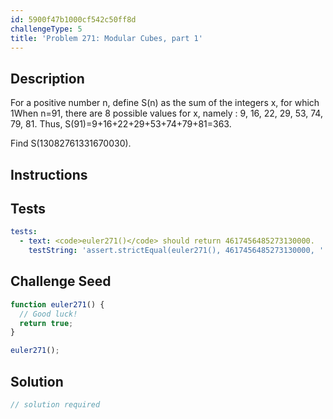```yaml
---
id: 5900f47b1000cf542c50ff8d
challengeType: 5
title: 'Problem 271: Modular Cubes, part 1'
---
```


## Description
<section id='description'>
For a positive number n, define S(n) as the sum of the integers x, for which 1<x<n andx3≡1 mod n.


When n=91, there are 8 possible values for x, namely : 9, 16, 22, 29, 53, 74, 79, 81.
Thus, S(91)=9+16+22+29+53+74+79+81=363.

Find S(13082761331670030).
</section>

## Instructions
<section id='instructions'>

</section>

## Tests
<section id='tests'>

```yml
tests:
  - text: <code>euler271()</code> should return 4617456485273130000.
    testString: 'assert.strictEqual(euler271(), 4617456485273130000, ''<code>euler271()</code> should return 4617456485273130000.'');'

```

</section>

## Challenge Seed
<section id='challengeSeed'>

<div id='js-seed'>

```js
function euler271() {
  // Good luck!
  return true;
}

euler271();
```

</div>



</section>

## Solution
<section id='solution'>

```js
// solution required
```
</section>
